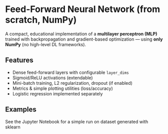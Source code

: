 # Feed-Forward Neural Network (from scratch, NumPy)

A compact, educational implementation of a **multilayer perceptron (MLP)** trained with backpropagation and gradient-based optimization — using **only NumPy** (no high-level DL frameworks).

## Features
- Dense feed-forward layers with configurable `layer_dims`
- Sigmoid/ReLU activations (extendable)
- Mini-batch training, L2 regularization, dropout (if enabled)
- Metrics & simple plotting utilities (loss/accuracy)
- Logistic regression implemented separately

## Examples

See the Jupyter Notebook for a simple run on dataset generated with sklearn
